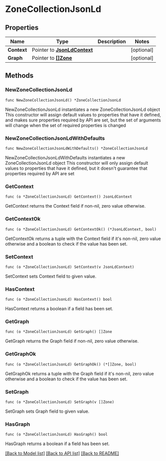 # ZoneCollectionJsonLd

## Properties

Name | Type | Description | Notes
------------ | ------------- | ------------- | -------------
**Context** | Pointer to [**JsonLdContext**](JsonLdContext.md) |  | [optional] 
**Graph** | Pointer to [**[]Zone**](Zone.md) |  | [optional] 

## Methods

### NewZoneCollectionJsonLd

`func NewZoneCollectionJsonLd() *ZoneCollectionJsonLd`

NewZoneCollectionJsonLd instantiates a new ZoneCollectionJsonLd object
This constructor will assign default values to properties that have it defined,
and makes sure properties required by API are set, but the set of arguments
will change when the set of required properties is changed

### NewZoneCollectionJsonLdWithDefaults

`func NewZoneCollectionJsonLdWithDefaults() *ZoneCollectionJsonLd`

NewZoneCollectionJsonLdWithDefaults instantiates a new ZoneCollectionJsonLd object
This constructor will only assign default values to properties that have it defined,
but it doesn't guarantee that properties required by API are set

### GetContext

`func (o *ZoneCollectionJsonLd) GetContext() JsonLdContext`

GetContext returns the Context field if non-nil, zero value otherwise.

### GetContextOk

`func (o *ZoneCollectionJsonLd) GetContextOk() (*JsonLdContext, bool)`

GetContextOk returns a tuple with the Context field if it's non-nil, zero value otherwise
and a boolean to check if the value has been set.

### SetContext

`func (o *ZoneCollectionJsonLd) SetContext(v JsonLdContext)`

SetContext sets Context field to given value.

### HasContext

`func (o *ZoneCollectionJsonLd) HasContext() bool`

HasContext returns a boolean if a field has been set.

### GetGraph

`func (o *ZoneCollectionJsonLd) GetGraph() []Zone`

GetGraph returns the Graph field if non-nil, zero value otherwise.

### GetGraphOk

`func (o *ZoneCollectionJsonLd) GetGraphOk() (*[]Zone, bool)`

GetGraphOk returns a tuple with the Graph field if it's non-nil, zero value otherwise
and a boolean to check if the value has been set.

### SetGraph

`func (o *ZoneCollectionJsonLd) SetGraph(v []Zone)`

SetGraph sets Graph field to given value.

### HasGraph

`func (o *ZoneCollectionJsonLd) HasGraph() bool`

HasGraph returns a boolean if a field has been set.


[[Back to Model list]](../README.md#documentation-for-models) [[Back to API list]](../README.md#documentation-for-api-endpoints) [[Back to README]](../README.md)


